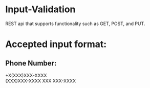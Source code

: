 
# Input-Validation
REST api that supports functionality such as GET, POST, and PUT.

# Accepted input format:
## Phone Number: 
+X(XXX)XXX-XXXX<br>
(XXX)XXX-XXXX
XXX XXX-XXXX



 


